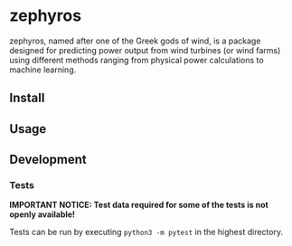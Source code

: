 # zephyros

zephyros, named after one of the Greek gods of wind,
is a package designed for predicting power output from wind turbines
(or wind farms) using different methods ranging from physical power 
calculations to machine learning.

## Install

## Usage

## Development

### Tests

**IMPORTANT NOTICE: Test data required for some of the tests
is not openly available!**

Tests can be run by executing `python3 -m pytest` in the highest
directory.
